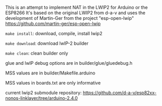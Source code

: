 This is an attempt to implement NAT in the LWIP2 for Arduino or the ESP8266
It's based on the original LWIP2 from d-a-v and uses the development of Martin-Ger from the project "esp-open-lwip" https://github.com/martin-ger/esp-open-lwip

```make install```: download, compile, install lwip2

```make download```: download lwIP-2 builder

```make clean```: clean builder only

glue and lwIP debug options are in builder/glue/gluedebug.h

MSS values are in builder/Makefile.arduino

MSS values in boards.txt are only informative

current lwip2 submodule repository: https://github.com/d-a-v/esp82xx-nonos-linklayer/tree/arduino-2.4.0
